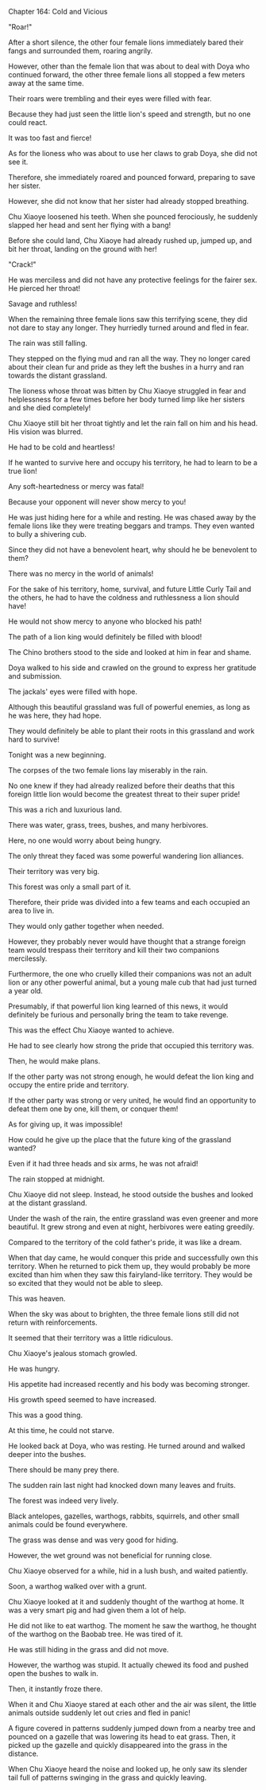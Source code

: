Chapter 164: Cold and Vicious

"Roar\!"

After a short silence, the other four female lions immediately bared their fangs and surrounded them, roaring angrily.

However, other than the female lion that was about to deal with Doya who continued forward, the other three female lions all stopped a few meters away at the same time.

Their roars were trembling and their eyes were filled with fear.

Because they had just seen the little lion's speed and strength, but no one could react.

It was too fast and fierce\!

As for the lioness who was about to use her claws to grab Doya, she did not see it.

Therefore, she immediately roared and pounced forward, preparing to save her sister.

However, she did not know that her sister had already stopped breathing.

Chu Xiaoye loosened his teeth. When she pounced ferociously, he suddenly slapped her head and sent her flying with a bang\!

Before she could land, Chu Xiaoye had already rushed up, jumped up, and bit her throat, landing on the ground with her\!

"Crack\!"

He was merciless and did not have any protective feelings for the fairer sex. He pierced her throat\!

Savage and ruthless\!

When the remaining three female lions saw this terrifying scene, they did not dare to stay any longer. They hurriedly turned around and fled in fear.

The rain was still falling.

They stepped on the flying mud and ran all the way. They no longer cared about their clean fur and pride as they left the bushes in a hurry and ran towards the distant grassland.

The lioness whose throat was bitten by Chu Xiaoye struggled in fear and helplessness for a few times before her body turned limp like her sisters and she died completely\!

Chu Xiaoye still bit her throat tightly and let the rain fall on him and his head. His vision was blurred.

He had to be cold and heartless\!

If he wanted to survive here and occupy his territory, he had to learn to be a true lion\!

Any soft-heartedness or mercy was fatal\!

Because your opponent will never show mercy to you\!

He was just hiding here for a while and resting. He was chased away by the female lions like they were treating beggars and tramps. They even wanted to bully a shivering cub.

Since they did not have a benevolent heart, why should he be benevolent to them?

There was no mercy in the world of animals\!

For the sake of his territory, home, survival, and future Little Curly Tail and the others, he had to have the coldness and ruthlessness a lion should have\!

He would not show mercy to anyone who blocked his path\!

The path of a lion king would definitely be filled with blood\!

The Chino brothers stood to the side and looked at him in fear and shame.

Doya walked to his side and crawled on the ground to express her gratitude and submission.

The jackals' eyes were filled with hope.

Although this beautiful grassland was full of powerful enemies, as long as he was here, they had hope.

They would definitely be able to plant their roots in this grassland and work hard to survive\!

Tonight was a new beginning.

The corpses of the two female lions lay miserably in the rain.

No one knew if they had already realized before their deaths that this foreign little lion would become the greatest threat to their super pride\!

This was a rich and luxurious land.

There was water, grass, trees, bushes, and many herbivores.

Here, no one would worry about being hungry.

The only threat they faced was some powerful wandering lion alliances.

Their territory was very big.

This forest was only a small part of it.

Therefore, their pride was divided into a few teams and each occupied an area to live in.

They would only gather together when needed.

However, they probably never would have thought that a strange foreign team would trespass their territory and kill their two companions mercilessly.

Furthermore, the one who cruelly killed their companions was not an adult lion or any other powerful animal, but a young male cub that had just turned a year old.

Presumably, if that powerful lion king learned of this news, it would definitely be furious and personally bring the team to take revenge.

This was the effect Chu Xiaoye wanted to achieve.

He had to see clearly how strong the pride that occupied this territory was.

Then, he would make plans.

If the other party was not strong enough, he would defeat the lion king and occupy the entire pride and territory.

If the other party was strong or very united, he would find an opportunity to defeat them one by one, kill them, or conquer them\!

As for giving up, it was impossible\!

How could he give up the place that the future king of the grassland wanted?

Even if it had three heads and six arms, he was not afraid\!

The rain stopped at midnight.

Chu Xiaoye did not sleep. Instead, he stood outside the bushes and looked at the distant grassland.

Under the wash of the rain, the entire grassland was even greener and more beautiful. It grew strong and even at night, herbivores were eating greedily.

Compared to the territory of the cold father's pride, it was like a dream.

When that day came, he would conquer this pride and successfully own this territory. When he returned to pick them up, they would probably be more excited than him when they saw this fairyland-like territory. They would be so excited that they would not be able to sleep.

This was heaven.

When the sky was about to brighten, the three female lions still did not return with reinforcements.

It seemed that their territory was a little ridiculous.

Chu Xiaoye's jealous stomach growled.

He was hungry.

His appetite had increased recently and his body was becoming stronger.

His growth speed seemed to have increased.

This was a good thing.

At this time, he could not starve.

He looked back at Doya, who was resting. He turned around and walked deeper into the bushes.

There should be many prey there.

The sudden rain last night had knocked down many leaves and fruits.

The forest was indeed very lively.

Black antelopes, gazelles, warthogs, rabbits, squirrels, and other small animals could be found everywhere.

The grass was dense and was very good for hiding.

However, the wet ground was not beneficial for running close.

Chu Xiaoye observed for a while, hid in a lush bush, and waited patiently.

Soon, a warthog walked over with a grunt.

Chu Xiaoye looked at it and suddenly thought of the warthog at home. It was a very smart pig and had given them a lot of help.

He did not like to eat warthog. The moment he saw the warthog, he thought of the warthog on the Baobab tree. He was tired of it.

He was still hiding in the grass and did not move.

However, the warthog was stupid. It actually chewed its food and pushed open the bushes to walk in.

Then, it instantly froze there.

When it and Chu Xiaoye stared at each other and the air was silent, the little animals outside suddenly let out cries and fled in panic\!

A figure covered in patterns suddenly jumped down from a nearby tree and pounced on a gazelle that was lowering its head to eat grass. Then, it picked up the gazelle and quickly disappeared into the grass in the distance.

When Chu Xiaoye heard the noise and looked up, he only saw its slender tail full of patterns swinging in the grass and quickly leaving.